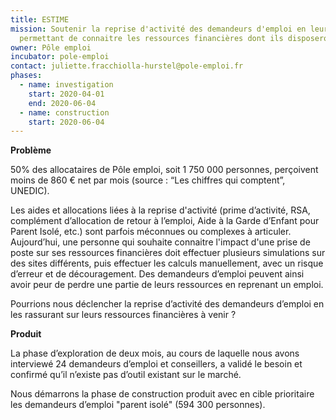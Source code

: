 ```yaml
---
title: ESTIME
mission: Soutenir la reprise d'activité des demandeurs d'emploi en leur
  permettant de connaitre les ressources financières dont ils disposeront 
owner: Pôle emploi
incubator: pole-emploi
contact: juliette.fracchiolla-hurstel@pole-emploi.fr
phases:
  - name: investigation
    start: 2020-04-01
    end: 2020-06-04
  - name: construction
    start: 2020-06-04
---
```

**Problème** 

50% des allocataires de Pôle emploi, soit 1 750 000 personnes, perçoivent moins de 860 € net par mois (source : “Les chiffres qui comptent”, UNEDIC). 

Les aides et allocations liées à la reprise d'activité (prime d’activité, RSA, complément d’allocation de retour à l’emploi, Aide à la Garde d’Enfant pour Parent Isolé, etc.) sont parfois méconnues ou complexes à articuler. Aujourd’hui, une personne qui souhaite connaitre l'impact d'une prise de poste sur ses ressources financières doit effectuer plusieurs simulations sur des sites différents, puis effectuer les calculs manuellement, avec un risque d’erreur et de découragement. Des demandeurs d’emploi peuvent ainsi avoir peur de perdre une partie de leurs ressources en reprenant un emploi. 

Pourrions nous déclencher la reprise d’activité des demandeurs d’emploi en les rassurant sur leurs ressources financières à venir ?

**Produit** 

La phase d’exploration de deux mois, au cours de laquelle nous avons interviewé 24 demandeurs d’emploi et conseillers, a validé le besoin et confirmé qu’il n’existe pas d’outil existant sur le marché. 

Nous démarrons la phase de construction produit avec en cible prioritaire les demandeurs d’emploi "parent isolé" (594 300 personnes).
